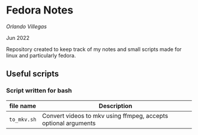 # Fedora Notes

*Orlando Villegas*

Jun 2022

Repository created to keep track of my notes and small scripts made for linux and particularly fedora.


## Useful scripts

### Script written for bash

| file name    | Description      |
|--------------|------------------|
| `to_mkv.sh`  | Convert videos to mkv using ffmpeg, accepts optional arguments |


